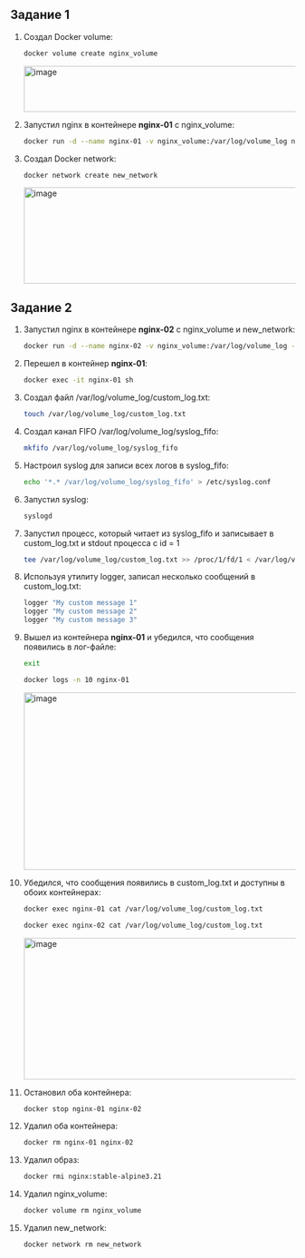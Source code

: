 ## Задание 1
1) Создал Docker volume:

   ```bash
   docker volume create nginx_volume
   ```
   <img width="657" height="81" alt="image" src="https://github.com/user-attachments/assets/51098960-8c6e-4a69-9c2a-b985f5c4e0c0" />


2) Запустил nginx в контейнере **nginx-01** с nginx_volume:

   ```bash
   docker run -d --name nginx-01 -v nginx_volume:/var/log/volume_log nginx:stable-alpine3.21
   ```

3) Создал Docker network:

   ```bash
   docker network create new_network
   ```
   <img width="665" height="170" alt="image" src="https://github.com/user-attachments/assets/7ccb9189-3ea7-4279-b3b7-86cfce74b3f2" />

## Задание 2
1) Запустил nginx в контейнере **nginx-02** с nginx_volume и new_network:

   ```bash
   docker run -d --name nginx-02 -v nginx_volume:/var/log/volume_log --network new_network nginx:stable-alpine3.21
   ```

2) Перешел в контейнер **nginx-01**:

   ```bash
   docker exec -it nginx-01 sh
   ```

3) Cоздал файл /var/log/volume_log/custom_log.txt:

   ```sh
   touch /var/log/volume_log/custom_log.txt
   ```

4) Cоздал канал FIFO /var/log/volume_log/syslog_fifo:

   ```sh
   mkfifo /var/log/volume_log/syslog_fifo
   ```

5) Настроил syslog для записи всех логов в syslog_fifo:

   ```sh
   echo '*.* /var/log/volume_log/syslog_fifo' > /etc/syslog.conf
   ```

6) Запустил syslog:

   ```sh
   syslogd
   ```

7) Запустил процесс, который читает из syslog_fifo и записывает в custom_log.txt и stdout процесса с id = 1

   ```sh
   tee /var/log/volume_log/custom_log.txt >> /proc/1/fd/1 < /var/log/volume_log/syslog_fifo &
   ```

8) Используя утилиту logger, записал несколько сообщений в custom_log.txt:

   ```sh
   logger "My custom message 1"
   logger "My custom message 2"
   logger "My custom message 3"
   ```

9) Вышел из контейнера **nginx-01** и убедился, что сообщения появились в лог-файле:

    ```bash
    exit

    docker logs -n 10 nginx-01
    ```
    <img width="1075" height="313" alt="image" src="https://github.com/user-attachments/assets/78c753fe-fe4f-47d3-8354-dff5f14b4353" />

10) Убедился, что сообщения появились в custom_log.txt и доступны в обоих контейнерах:

    ```bash
    docker exec nginx-01 cat /var/log/volume_log/custom_log.txt

    docker exec nginx-02 cat /var/log/volume_log/custom_log.txt
    ```
    <img width="1271" height="250" alt="image" src="https://github.com/user-attachments/assets/aaec2455-d2fa-4914-aae3-0340c04a2cc4" />

11) Остановил оба контейнера:

    ```bash
    docker stop nginx-01 nginx-02
    ```

12) Удалил оба контейнера:

    ```bash
    docker rm nginx-01 nginx-02
    ```

13) Удалил образ:

    ```bash
    docker rmi nginx:stable-alpine3.21
    ```

14) Удалил nginx_volume:

    ```bash
    docker volume rm nginx_volume
    ```

15) Удалил new_network:

    ```bash
    docker network rm new_network
    ```
